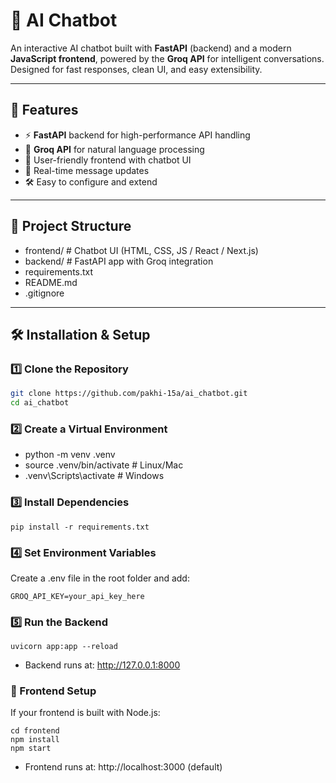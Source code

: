 # 💬 AI Chatbot

An interactive AI chatbot built with **FastAPI** (backend) and a modern **JavaScript frontend**, powered by the **Groq API** for intelligent conversations.  
Designed for fast responses, clean UI, and easy extensibility.

---

## 🚀 Features
- ⚡ **FastAPI** backend for high-performance API handling
- 🧠 **Groq API** for natural language processing
- 🎨 User-friendly frontend with chatbot UI
- 🔄 Real-time message updates
- 🛠 Easy to configure and extend

---

## 📂 Project Structure

- frontend/ # Chatbot UI (HTML, CSS, JS / React / Next.js)
- backend/ # FastAPI app with Groq integration
- requirements.txt
- README.md
- .gitignore

---

## 🛠 Installation & Setup

### 1️⃣ Clone the Repository
```bash
git clone https://github.com/pakhi-15a/ai_chatbot.git
cd ai_chatbot
```

### 2️⃣ Create a Virtual Environment
- python -m venv .venv
- source .venv/bin/activate   # Linux/Mac
- .venv\Scripts\activate      # Windows

### 3️⃣ Install Dependencies
```
pip install -r requirements.txt
```

### 4️⃣ Set Environment Variables

Create a .env file in the root folder and add:
```angular2html
GROQ_API_KEY=your_api_key_here

```

### 5️⃣ Run the Backend
```
uvicorn app:app --reload
```


- Backend runs at: http://127.0.0.1:8000

### 🎨 Frontend Setup

If your frontend is built with Node.js:
```
cd frontend
npm install
npm start
```
- Frontend runs at: http://localhost:3000 (default)